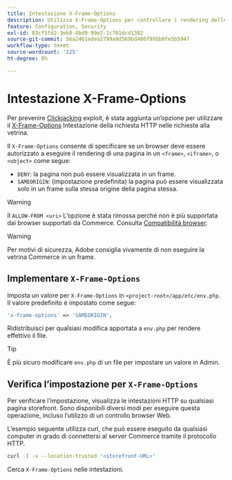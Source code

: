 ```yaml
---
title: Intestazione X-Frame-Options
description: Utilizza X-Frame-Options per controllare i rendering delle pagine.
feature: Configuration, Security
exl-id: 83cf5fd2-3eb8-4bd9-99e2-1c701dcd1382
source-git-commit: 56a2461edea2799a9d569bd486f995b0fe5b5947
workflow-type: tm+mt
source-wordcount: '225'
ht-degree: 0%

---
```


# Intestazione X-Frame-Options

Per prevenire [Clickjacking](https://owasp.org/www-community/attacks/Clickjacking) exploit, è stata aggiunta un’opzione per utilizzare il [X-Frame-Options](https://datatracker.ietf.org/doc/html/rfc7034) Intestazione della richiesta HTTP nelle richieste alla vetrina.

Il `X-Frame-Options` consente di specificare se un browser deve essere autorizzato a eseguire il rendering di una pagina in un `<frame>`, `<iframe>`, o `<object>` come segue:

- `DENY`: la pagina non può essere visualizzata in un frame.
- `SAMEORIGIN`: (impostazione predefinita) la pagina può essere visualizzata solo in un frame sulla stessa origine della pagina stessa.

>[!WARNING]
>
>Il `ALLOW-FROM <uri>` L’opzione è stata rimossa perché non è più supportata dai browser supportati da Commerce. Consulta [Compatibilità browser](https://developer.mozilla.org/en-US/docs/Web/HTTP/Headers/X-Frame-Options#browser_compatibility).

>[!WARNING]
>
>Per motivi di sicurezza, Adobe consiglia vivamente di non eseguire la vetrina Commerce in un frame.

## Implementare `X-Frame-Options`

Imposta un valore per `X-Frame-Options` in `<project-root>/app/etc/env.php`. Il valore predefinito è impostato come segue:

```php
'x-frame-options' => 'SAMEORIGIN',
```

Ridistribuisci per qualsiasi modifica apportata a `env.php` per rendere effettivo il file.

>[!TIP]
>
>È più sicuro modificare `env.php` di un file per impostare un valore in Admin.

## Verifica l’impostazione per `X-Frame-Options`

Per verificare l’impostazione, visualizza le intestazioni HTTP su qualsiasi pagina storefront. Sono disponibili diversi modi per eseguire questa operazione, incluso l’utilizzo di un controllo browser Web.

L’esempio seguente utilizza curl, che può essere eseguito da qualsiasi computer in grado di connettersi al server Commerce tramite il protocollo HTTP.

```bash
curl -I -v --location-trusted '<storefront-URL>'
```

Cerca `X-Frame-Options` nelle intestazioni.
